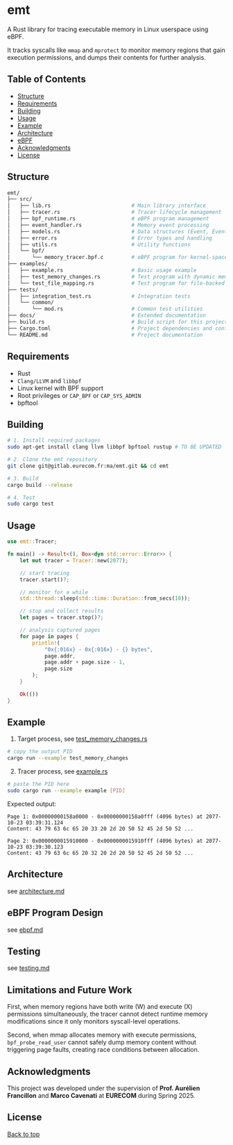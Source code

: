 # emt

A Rust library for tracing executable memory in Linux userspace using eBPF.

It tracks syscalls like `mmap` and `mprotect` to monitor memory regions that gain execution permissions, and dumps their contents for further analysis.

## Table of Contents

- [Structure](#structure)
- [Requirements](#requirements)
- [Building](#building)
- [Usage](#usage)
- [Example](#example)
- [Architecture](#architecture)
- [eBPF](#ebpf-program-design)
- [Acknowledgments](#acknowledgments)
- [License](#license)

## Structure

```bash
emt/
├── src/
│   ├── lib.rs                          # Main library interface
│   ├── tracer.rs                       # Tracer lifecycle management
│   ├── bpf_runtime.rs                  # eBPF program management
│   ├── event_handler.rs                # Memory event processing
│   ├── models.rs                       # Data structures (Event, EventType, Page)
│   ├── error.rs                        # Error types and handling
│   ├── utils.rs                        # Utility functions
│   └── bpf/
│       └── memory_tracer.bpf.c         # eBPF program for kernel-space tracing
├── examples/
│   ├── example.rs                      # Basic usage example
│   ├── test_memory_changes.rs          # Test program with dynamic memory operations
│   └── test_file_mapping.rs            # Test program for file-backed memory mapping
├── tests/
│   ├── integration_test.rs             # Integration tests
│   └── common/
│       └── mod.rs                      # Common test utilities
├── docs/                               # Extended documentation
├── build.rs                            # Build script for this project
├── Cargo.toml                          # Project dependencies and configuration
└── README.md                           # Project documentation
```

## Requirements

- Rust
- `Clang/LLVM` and `libbpf`
- Linux kernel with BPF support
- Root privileges or `CAP_BPF` or `CAP_SYS_ADMIN`
- bpftool

## Building

```bash
# 1. Install required packages
sudo apt-get install clang llvm libbpf bpftool rustup # TO BE UPDATED

# 2. Clone the emt repository
git clone git@gitlab.eurecom.fr:ma/emt.git && cd emt

# 3. Build
cargo build --release

# 4. Test
sudo cargo test
```

## Usage

```rust
use emt::Tracer;

fn main() -> Result<(), Box<dyn std::error::Error>> {
    let mut tracer = Tracer::new(2077);

    // start tracing
    tracer.start()?;

    // monitor for a while
    std::thread::sleep(std::time::Duration::from_secs(10));

    // stop and collect results
    let pages = tracer.stop()?;

    // analysis captured pages
    for page in pages {
        println!(
            "0x{:016x} - 0x{:016x} - {} bytes",
            page.addr,
            page.addr + page.size - 1,
            page.size
        );
    }

    Ok(())
}
```

## Example

1. Target process, see [test_memory_changes.rs](./examples/test_memory_changes.rs)

```bash
# copy the output PID
cargo run --example test_memory_changes
```

2. Tracer process, see [example.rs](./examples/example.rs)

```bash
# paste the PID here
sudo cargo run --example example [PID]
```

Expected output:

```
Page 1: 0x00000000158a0000 - 0x00000000158a0fff (4096 bytes) at 2077-10-23 03:39:31.124
Content: 43 79 63 6c 65 20 33 20 2d 20 50 52 45 2d 50 52 ...

Page 2: 0x0000000015910000 - 0x0000000015910fff (4096 bytes) at 2077-10-23 03:39:30.123
Content: 43 79 63 6c 65 20 32 20 2d 20 50 52 45 2d 50 52 ...
```

## Architecture
see [architecture.md](./docs/architecture.md)

## eBPF Program Design
see [ebpf.md](./docs/ebpf.md)

## Testing
see [testing.md](./docs/testing.md)

## Limitations and Future Work

First, when memory regions have both write (W) and execute (X) permissions simultaneously, the tracer cannot detect runtime memory modifications since it only monitors syscall-level operations.

Second, when mmap allocates memory with execute permissions, `bpf_probe_read_user` cannot safely dump memory content without triggering page faults, creating race conditions between allocation.

## Acknowledgments

This project was developed under the supervision of **Prof. Aurélien Francillon** and **Marco Cavenati** at **EURECOM** during Spring 2025.

## License

<a href="#emt">Back to top</a>
